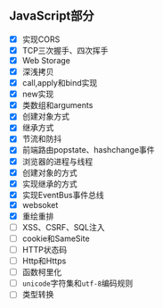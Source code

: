 ## JavaScript部分

- [x] 实现CORS
- [x] TCP三次握手、四次挥手
- [x] Web Storage
- [x] 深浅拷贝
- [x] call,apply和bind实现
- [x] new实现
- [x] 类数组和arguments
- [x] 创建对象方式
- [x] 继承方式
- [x] 节流和防抖
- [x] 前端路由popstate、hashchange事件
- [x] 浏览器的进程与线程
- [x] 创建对象的方式
- [x] 实现继承的方式
- [x] 实现EventBus事件总线
- [x] websoket
- [x] 重绘重排
- [ ] XSS、CSRF、SQL注入
- [ ] cookie和SameSite
- [ ] HTTP状态码
- [ ] Http和Https
- [ ] 函数柯里化
- [ ] `unicode`字符集和`utf-8`编码规则
- [ ] 类型转换